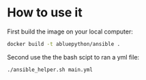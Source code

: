 # How to use it

First build the image on your local computer:

```bash
docker build -t abluepython/ansible .
```

Second use the the bash scipt to ran a yml file:
```bash
./ansible_helper.sh main.yml
```
